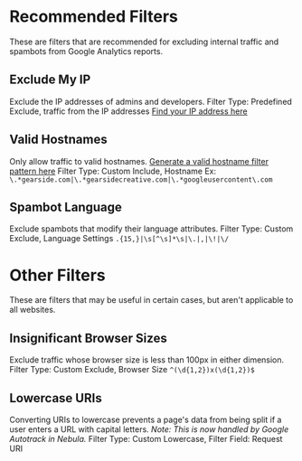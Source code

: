 # Recommended Filters
These are filters that are recommended for excluding internal traffic and spambots from Google Analytics reports.

## Exclude My IP
Exclude the IP addresses of admins and developers.
Filter Type: Predefined
Exclude, traffic from the IP addresses
[Find your IP address here](https://www.google.com/#q=my+ip)

## Valid Hostnames
Only allow traffic to valid hostnames. [Generate a valid hostname filter pattern here](https://gearside.com/nebula/utilities/domain-regex-generator/?utm_campaign=documentation&utm_medium=readme&utm_source=ga+filters#customhostnames)
Filter Type: Custom
Include, Hostname
Ex: `\.*gearside.com|\.*gearsidecreative.com|\.*googleusercontent\.com`

## Spambot Language
Exclude spambots that modify their language attributes.
Filter Type: Custom
Exclude, Language Settings
`.{15,}|\s[^\s]*\s|\.|,|\!|\/`

# Other Filters
These are filters that may be useful in certain cases, but aren't applicable to all websites.

## Insignificant Browser Sizes
Exclude traffic whose browser size is less than 100px in either dimension.
Filter Type: Custom
Exclude, Browser Size
`^(\d{1,2})x(\d{1,2})$`

## Lowercase URIs
Converting URIs to lowercase prevents a page's data from being split if a user enters a URL with capital letters.
*Note: This is now handled by Google Autotrack in Nebula.*
Filter Type: Custom
Lowercase, Filter Field: Request URI
